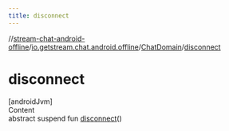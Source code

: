 ```yaml
---
title: disconnect
---
```

//[stream-chat-android-offline](../../../index.md)/[io.getstream.chat.android.offline](../index.md)/[ChatDomain](index.md)/[disconnect](disconnect.md)



# disconnect  
[androidJvm]  
Content  
abstract suspend fun [disconnect](disconnect.md)()  



